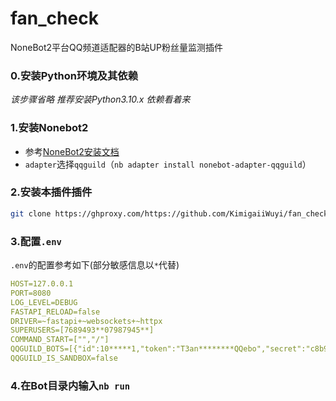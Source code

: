# fan_check
NoneBot2平台QQ频道适配器的B站UP粉丝量监测插件

### 0.安装Python环境及其依赖
 *该步骤省略*
 *推荐安装Python3.10.x*
 *依赖看着来*

### 1.安装Nonebot2
 - 参考[NoneBot2安装文档](https://v2.nonebot.dev/docs/start/installation)
 - `adapter`选择`qqguild`（`nb adapter install nonebot-adapter-qqguild`）

### 2.安装本插件插件

```sh
git clone https://ghproxy.com/https://github.com/KimigaiiWuyi/fan_check.git --depth=1 --single-branch
```

### 3.配置`.env`
`.env`的配置参考如下(部分敏感信息以`*`代替)
```yaml
HOST=127.0.0.1
PORT=8080
LOG_LEVEL=DEBUG
FASTAPI_RELOAD=false
DRIVER=~fastapi+~websockets+~httpx
SUPERUSERS=[7689493**07987945**]
COMMAND_START=["","/"]
QQGUILD_BOTS=[{"id":10*****1,"token":"T3an********QQebo","secret":"c8b91********940","intent":{"direct_message": true}}]
QQGUILD_IS_SANDBOX=false
```

### 4.在Bot目录内输入`nb run`
